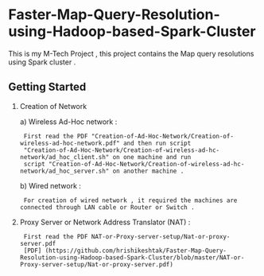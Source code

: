 # Faster-Map-Query-Resolution-using-Hadoop-based-Spark-Cluster
This is my M-Tech Project , this project contains the Map query resolutions using Spark cluster .

## Getting Started

1. Creation of Network

    a) Wireless Ad-Hoc network :
    
        First read the PDF "Creation-of-Ad-Hoc-Network/Creation-of-wireless-ad-hoc-network.pdf" and then run script
        "Creation-of-Ad-Hoc-Network/Creation-of-wireless-ad-hc-network/ad_hoc_client.sh" on one machine and run
        script "Creation-of-Ad-Hoc-Network/Creation-of-wireless-ad-hc-network/ad_hoc_server.sh" on another machine .

    b) Wired network :
        
        For creation of wired network , it required the machines are connected through LAN cable or Router or Switch .

2. Proxy Server or Network Address Translator (NAT) :
        
        First read the PDF NAT-or-Proxy-server-setup/Nat-or-proxy-server.pdf
        [PDF] (https://github.com/hrishikeshtak/Faster-Map-Query-Resolution-using-Hadoop-based-Spark-Cluster/blob/master/NAT-or-Proxy-server-setup/Nat-or-proxy-server.pdf)
       
        
